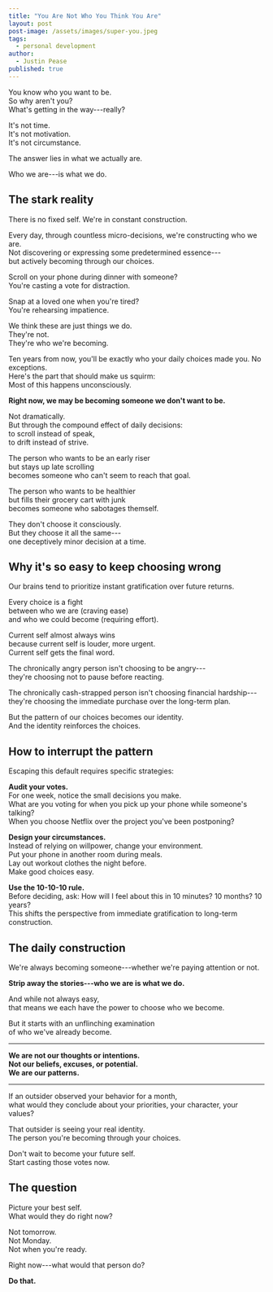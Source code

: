 ```yaml
---
title: "You Are Not Who You Think You Are"
layout: post
post-image: /assets/images/super-you.jpeg
tags:
  - personal development
author:
  - Justin Pease
published: true
---
```


You know who you want to be.  
So why aren't you?  
What's getting in the way---really?

It's not time.  
It's not motivation.  
It's not circumstance.

The answer lies in what we actually are.

Who we are---is what we do.

## The stark reality

There is no fixed self. We're in constant construction.

Every day, through countless micro-decisions, we're constructing who we are.  
Not discovering or expressing some predetermined essence---  
but actively becoming through our choices.

Scroll on your phone during dinner with someone?  
You're casting a vote for distraction.

Snap at a loved one when you're tired?  
You're rehearsing impatience.

We think these are just things we do.  
They're not.  
They're who we're becoming.

Ten years from now, you'll be exactly who your daily choices made you. No exceptions.  
Here's the part that should make us squirm:  
Most of this happens unconsciously.

**Right now, we may be becoming someone we don't want to be.**

Not dramatically.  
But through the compound effect of daily decisions:  
to scroll instead of speak,  
to drift instead of strive.

The person who wants to be an early riser  
but stays up late scrolling  
becomes someone who can't seem to reach that goal.

The person who wants to be healthier  
but fills their grocery cart with junk  
becomes someone who sabotages themself.

They don't choose it consciously.  
But they choose it all the same---  
one deceptively minor decision at a time.

## Why it's so easy to keep choosing wrong

Our brains tend to prioritize instant gratification over future returns.

Every choice is a fight  
between who we are (craving ease)  
and who we could become (requiring effort).

Current self almost always wins  
because current self is louder, more urgent.  
Current self gets the final word.

The chronically angry person isn't choosing to be angry---  
they're choosing not to pause before reacting.

The chronically cash-strapped person isn't choosing financial hardship---  
they're choosing the immediate purchase over the long-term plan.

But the pattern of our choices becomes our identity.  
And the identity reinforces the choices.

## How to interrupt the pattern

Escaping this default requires specific strategies:

**Audit your votes.**  
For one week, notice the small decisions you make.  
What are you voting for when you pick up your phone while someone's talking?  
When you choose Netflix over the project you've been postponing?

**Design your circumstances.**  
Instead of relying on willpower, change your environment.  
Put your phone in another room during meals.  
Lay out workout clothes the night before.  
Make good choices easy.

**Use the 10-10-10 rule.**  
Before deciding, ask: How will I feel about this in 10 minutes? 10 months? 10 years?  
This shifts the perspective from immediate gratification to long-term construction.

## The daily construction

We're always becoming someone---whether we're paying attention or not.

**Strip away the stories---who we are is what we do.**

And while not always easy,  
that means we each have the power to choose who we become.

But it starts with an unflinching examination  
of who we've already become.

---

**We are not our thoughts or intentions.**  
**Not our beliefs, excuses, or potential.**  
**We are our patterns.**

---

If an outsider observed your behavior for a month,  
what would they conclude about your priorities, your character, your values?

That outsider is seeing your real identity.  
The person you're becoming through your choices.

Don't wait to become your future self.  
Start casting those votes now.

## The question

Picture your best self.  
What would they do right now?

Not tomorrow.  
Not Monday.  
Not when you're ready.

Right now---what would that person do?

**Do that.**
